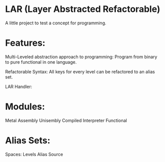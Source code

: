 # LAR (Layer Abstracted Refactorable)
A little project to test a concept for programming.


# Features:

Multi-Leveled abstraction approach to programming: Program from binary to pure functional in one language.

Refactorable Syntax: All keys for every level can be refactored to an alias set.

LAR Handler:

# Modules:
Metal
Assembly
Unisembly
Compiled
Interpreter
Functional


# Alias Sets:

Spaces:
Levels
Alias
Source
